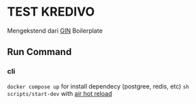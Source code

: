 # TEST KREDIVO
Mengekstend dari [GIN](https://github.com/gin-gonic/gin) Boilerplate

## Run Command
### cli
```docker compose up``` for install dependecy (postgree, redis, etc)
```sh scripts/start-dev``` with [air hot reload](https://github.com/cosmtrek/air)